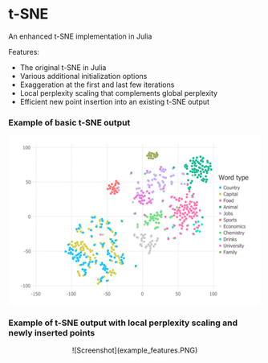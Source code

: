 # t-SNE
An enhanced t-SNE implementation in Julia

Features: 
- The original t-SNE in Julia
- Various additional initialization options 
- Exaggeration at the first and last few iterations
- Local perplexity scaling that complements global perplexity
- Efficient new point insertion into an existing t-SNE output

### Example of basic t-SNE output
![Screenshot](example.png)

### Example of t-SNE output with local perplexity scaling and newly inserted points

<p align="center">
  ![Screenshot](example_features.PNG)
</p>
